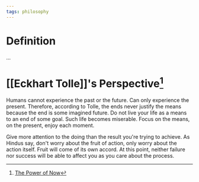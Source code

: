 ```yaml
---
tags: philosophy
---
```


# Definition

...

# [[Eckhart Tolle]]'s Perspective[^1]
Humans cannot experience the past or the future. Can only experience the present. Therefore, according to Tolle, the ends never justify the means because the end is some imagined future. Do not live your life as a means to an end of some goal. Such life becomes miserable. Focus on the means, on the present, enjoy each moment.

Give more attention to the doing than the result you're trying to achieve. As Hindus say, don't worry about the fruit of action, only worry about the action itself. Fruit will come of its own accord. At this point, neither failure nor success will be able to affect you as you care about the process.

[^1]: [The Power of Now](zotero://open-pdf/library/items/Y684FW3X?page=1)
